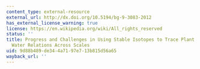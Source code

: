 ```yaml
---
content_type: external-resource
external_url: http://dx.doi.org/10.5194/bg-9-3083-2012
has_external_license_warning: true
license: https://en.wikipedia.org/wiki/All_rights_reserved
status: ''
title: Progress and Challenges in Using Stable Isotopes to Trace Plant Carbon and
  Water Relations Across Scales
uid: 9d88b489-de34-4a71-97e7-13b815d56a65
wayback_url: ''
---
```

